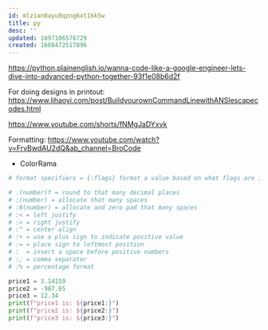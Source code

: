 ```yaml
---
id: mlzian0ayu0qzng6xt1kk5w
title: py
desc: ''
updated: 1697106576729
created: 1666472517896
---
```

https://python.plainenglish.io/wanna-code-like-a-google-engineer-lets-dive-into-advanced-python-together-93f1e08b6d2f


For doing designs in printout:
<https://www.lihaoyi.com/post/BuildyourownCommandLinewithANSIescapecodes.html>

<https://www.youtube.com/shorts/fNMgJaDYxvk>

Formatting:
<https://www.youtube.com/watch?v=FrvBwdAU2dQ&ab_channel=BroCode>
- ColorRama

```py
# format specifiers = {:flags} format a value based on what flags are inserted

# .(number)f = round to that many decimal places
# :(number) = allocate that many spaces
# :0(number) = allocate and zero pad that many spaces
# :< = left justify
# :> = right justify
# :^ = center align
# :+ = use a plus sign to indicate positive value
# := = place sign to leftmost position
# :  = insert a space before positive numbers
# :, = comma separator
# :% = percentage format

price1 = 3.14159
price2 = -987.65
price3 = 12.34
print(f"price1 is: ${price1:}")
print(f"price2 is: ${price2:}")
print(f"price3 is: ${price3:}")
```
